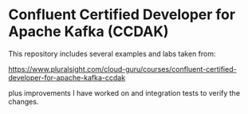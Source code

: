 # Confluent Certified Developer for Apache Kafka (CCDAK)

This repository includes several examples and labs taken from:

https://www.pluralsight.com/cloud-guru/courses/confluent-certified-developer-for-apache-kafka-ccdak

plus improvements I have worked on and integration tests to verify the changes.


